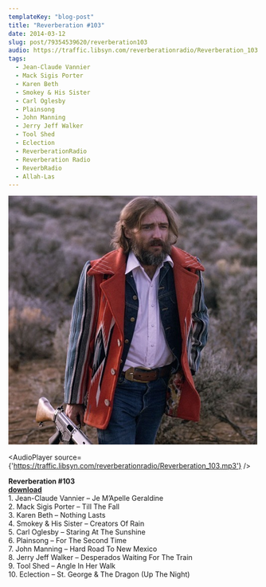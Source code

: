 ```yaml
---
templateKey: "blog-post"
title: "Reverberation #103"
date: 2014-03-12
slug: post/79354539620/reverberation103
audio: https://traffic.libsyn.com/reverberationradio/Reverberation_103.mp3
tags:
  - Jean-Claude Vannier
  - Mack Sigis Porter
  - Karen Beth
  - Smokey & His Sister
  - Carl Oglesby
  - Plainsong
  - John Manning
  - Jerry Jeff Walker
  - Tool Shed
  - Eclection
  - ReverberationRadio
  - Reverberation Radio
  - ReverbRadio
  - Allah-Las
---
```


![Reverberation #103](../images/0d964fbc0961934d88af3a67133e1c669afa62ffb96b540ef63efe3446158455.jpg)

<AudioPlayer source={'https://traffic.libsyn.com/reverberationradio/Reverberation_103.mp3'} />

<p><strong>Reverberation #103<br /></strong><strong><a href="https://traffic.libsyn.com/reverberationradio/Reverberation_103.mp3" title="download" target="_blank">download<br /></a></strong>1. Jean-Claude Vannier &ndash; Je M&rsquo;Apelle Geraldine<br />2. Mack Sigis Porter &ndash; Till The Fall<br />3. Karen Beth &ndash; Nothing Lasts<br />4. Smokey &amp; His Sister &ndash; Creators Of Rain<br />5. Carl Oglesby &ndash; Staring At The Sunshine<br />6. Plainsong &ndash; For The Second Time<br />7. John Manning &ndash; Hard Road To New Mexico<br />8. Jerry Jeff Walker &ndash; Desperados Waiting For The Train<br />9. Tool Shed &ndash; Angle In Her Walk<br />10. Eclection &ndash; St. George &amp; The Dragon (Up The Night)</p>
